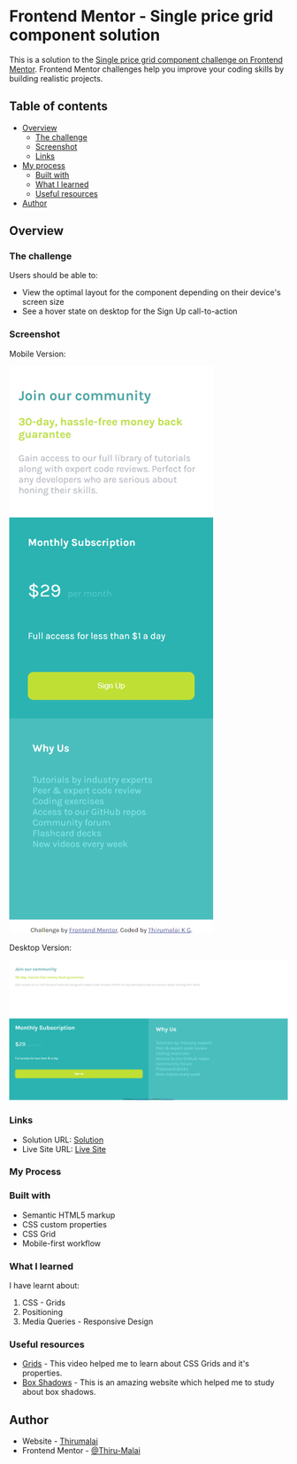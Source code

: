 # Frontend Mentor - Single price grid component solution

This is a solution to the [Single price grid component challenge on Frontend Mentor](https://www.frontendmentor.io/challenges/single-price-grid-component-5ce41129d0ff452fec5abbbc). Frontend Mentor challenges help you improve your coding skills by building realistic projects. 

## Table of contents

- [Overview](#overview)
  - [The challenge](#the-challenge)
  - [Screenshot](#screenshot)
  - [Links](#links)
- [My process](#my-process)
  - [Built with](#built-with)
  - [What I learned](#what-i-learned)
  - [Useful resources](#useful-resources)
- [Author](#author)

## Overview

### The challenge

Users should be able to:

- View the optimal layout for the component depending on their device's screen size
- See a hover state on desktop for the Sign Up call-to-action

### Screenshot

Mobile Version:

![Alt text](image.png)

Desktop Version:

![Alt text](image-1.png)

### Links

- Solution URL: [Solution](https://github.com/Thiru-Malai/Front-End-Challenges-dev.to/tree/main/single-price-grid-component-master)
- Live Site URL: [Live Site](https://single-price-grid-component-rust-gamma.vercel.app/)

### My Process

### Built with

- Semantic HTML5 markup
- CSS custom properties
- CSS Grid
- Mobile-first workflow

### What I learned

I have learnt about:
1. CSS - Grids
2. Positioning
3. Media Queries - Responsive Design

### Useful resources

- [Grids](https://www.youtube.com/watch?v=EiNiSFIPIQE&t=463s&pp=ygUJY3NzIGdyaWRz) - This video helped me to learn about CSS Grids and it's properties.
- [Box Shadows](https://www.corelangs.com/css/box/shadow.html) - This is an amazing website which helped me to study about box shadows.

## Author

- Website - [Thirumalai](https://github.com/Thiru-Malai)
- Frontend Mentor - [@Thiru-Malai](https://www.frontendmentor.io/profile/Thiru-Malai)


